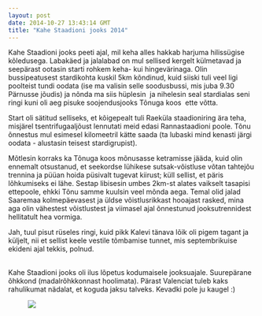 ```yaml
---
layout: post
date: 2014-10-27 13:43:14 GMT
title: "Kahe Staadioni jooks 2014"
---
```

<p><span>Kahe Staadioni jooks peeti ajal, mil keha alles hakkab harjuma hiliss&uuml;gise k&otilde;ledusega. Labak&auml;ed ja jalalabad on mul sellised kergelt k&uuml;lmetavad ja seep&auml;rast ootasin starti rohkem keha- kui hingev&auml;rinaga. Olin bussipeatusest stardikohta kuskil 5km k&otilde;ndinud, kuid siiski tuli veel ligi poolteist tundi oodata (ise ma valisin selle soodusbussi, mis juba 9.30 P&auml;rnusse j&otilde;udis) ja n&otilde;nda ma siis h&uuml;plesin &nbsp;ja nihelesin seal stardialas seni ringi kuni oli aeg pisuke soojendusjooks T&otilde;nuga koos &nbsp;ette v&otilde;tta.</span></p>
<p><span>Start oli s&auml;titud selliseks, et k&otilde;igepealt tuli Raek&uuml;la staadioniring &auml;ra teha, misj&auml;rel tsentrifugaalj&otilde;ust lennutati meid edasi Rannastaadioni poole. T&otilde;nu &otilde;nnestus mul esimesel kilomeetril k&auml;tte saada (ta lubaski mind kenasti j&auml;rgi oodata - alustasin teisest stardigrupist).</span></p>
<p><span>M&otilde;tlesin korraks ka T&otilde;nuga koos m&otilde;nusasse ketramisse j&auml;&auml;da, kuid olin ennemalt otsustanud, et seekordse l&uuml;hikese sutsak-v&otilde;istluse v&otilde;tan tahtej&otilde;u trennina ja p&uuml;&uuml;an hoida p&uuml;sivalt tugevat kiirust; k&uuml;ll sellist, et p&auml;ris l&otilde;hkumiseks ei l&auml;he. Sestap libisesin umbes 2km-st alates vaikselt tasapisi ettepoole, ehkki T&otilde;nu samme kuulsin veel m&otilde;nda aega. Temal olid jalad Saaremaa kolmep&auml;evasest ja &uuml;ldse v&otilde;istlusrikkast hooajast rasked, mina aga olin v&auml;hestest v&otilde;istlustest ja viimasel ajal &otilde;nnestunud jooksutrennidest hellitatult hea vormiga.</span></p>
<p><span>Jah, tuul pisut r&uuml;seles ringi, kuid pikk Kalevi t&auml;nava l&otilde;ik oli pigem tagant ja k&uuml;ljelt, nii et sellist keele vestile t&otilde;mbamise tunnet, mis septembrikuise ekideni ajal tekkis, polnud. </span></p>
<p><span id="docs-internal-guid-1172cf84-51d6-7b03-1f52-9c83dbab5e92"><br><span>Kahe Staadioni jooks oli ilus l&otilde;petus kodumaisele jooksuajale. Suurep&auml;rane &otilde;hkkond (madalr&otilde;hkkonnast hoolimata). P&auml;rast Valenciat tuleb kaks rahulikumat n&auml;dalat, et koguda jaksu talveks. Kevadki pole ju kaugel :) &nbsp;</span></span></p>
<p><span><figure class="tmblr-full" data-orig-height="331" data-orig-width="500"><img src="https://66.media.tumblr.com/1ed519d542d41159f3bddf22c76eab66/823edc0d02a5176a-49/s540x810/eb690839433fa725b023f5a2e98937845e9dd2bb.jpg" data-orig-height="331" data-orig-width="500"></figure></span></p>
<p></p>